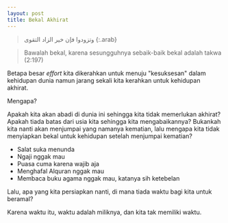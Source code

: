 ```yaml
---
layout: post
title: Bekal Akhirat
---
```


> وتزودوا فإن خير الزاد التقوى
{:.arab}

> Bawalah bekal, karena sesungguhnya sebaik-baik bekal adalah takwa (2:197)

Betapa besar _effort_ kita dikerahkan untuk menuju "kesuksesan" dalam kehidupan dunia namun jarang sekali kita kerahkan untuk kehidupan akhirat.

Mengapa?

Apakah kita akan abadi di dunia ini sehingga kita tidak memerlukan akhirat? Apakah tiada batas dari usia kita sehingga kita mengabaikannya? Bukankah kita nanti akan menjumpai yang namanya kematian, lalu mengapa kita tidak menyiapkan bekal untuk kehidupan setelah menjumpai kematian?

- Salat suka menunda
- Ngaji nggak mau
- Puasa cuma karena wajib aja
- Menghafal Alquran nggak mau
- Membaca buku agama nggak mau, katanya sih ketebelan

Lalu, apa yang kita persiapkan nanti, di mana tiada waktu bagi kita untuk beramal?

Karena waktu itu, waktu adalah miliknya, dan kita tak memiliki waktu.